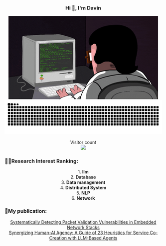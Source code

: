 <h3 align="center">Hi 👋, I'm Davin</h3>
<!-- 敲代码的图片 -->
<div align="center" ><img order-radius="100px" src="https://github.com/atongrun/atongrun/blob/main/images/dffb9ec7bdd20aa6127f0c82916b4bbe1deabe68743148a4a1af79aa8dadc485.gif"/></div>




<!-- 贪吃蛇代码贡献图 -->
<div align="center"><img src="https://raw.githubusercontent.com/L1cardo/L1cardo/main/assets/github-contribution-grid-snake.svg" /></div>


  <p align="center">
    Visitor count<br><img src="https://profile-counter.glitch.me/atongrun/count.svg" />
</p>

### 🧑‍🔬Research Interest Ranking:

<p align="center">
    1. <strong>llm</strong><br>
    2. <strong>Database</strong><br>
    3. <strong>Data management</strong><br>
    4. <strong>Distributed System</strong><br>
    5. <strong>NLP</strong><br>
    6. <strong>Network</strong>
</p>


### 📜My publication:


  
   <!-- <a href="https://www.linux.org/" target="_blank" rel="noreferrer">
        <img src="https://raw.githubusercontent.com/devicons/devicon/master/icons/linux/linux-original.svg" alt="linux" width="40" height="40" />
    </a>
    <a href="https://www.gnu.org/software/bash/" target="_blank" rel="noreferrer">
        <img src="https://raw.githubusercontent.com/devicons/devicon/master/icons/bash/bash-original.svg" alt="bash" width="40" height="40" />
    </a>
    <a href="https://www.mysql.com/" target="_blank" rel="noreferrer">
        <img src="https://raw.githubusercontent.com/devicons/devicon/master/icons/mysql/mysql-original.svg" alt="mysql" width="40" height="40" />
    </a>
    <a href="https://redis.io" target="_blank" rel="noreferrer">
        <img src="https://raw.githubusercontent.com/devicons/devicon/master/icons/redis/redis-original.svg" alt="redis" width="40" height="40" />
    </a>
    <a href="https://spring.io/" target="_blank" rel="noreferrer">
        <img src="https://raw.githubusercontent.com/devicons/devicon/master/icons/spring/spring-original.svg" alt="spring" width="40" height="40" />
    </a>
    <a href="https://tomcat.apache.org/" target="_blank" rel="noreferrer">
        <img src="https://raw.githubusercontent.com/devicons/devicon/master/icons/tomcat/tomcat-original.svg" alt="Tomcat" width="40" height="40" />
    </a>
    <a href="https://github.com/" target="_blank" rel="noreferrer">
        <img src="https://raw.githubusercontent.com/devicons/devicon/master/icons/github/github-original.svg" alt="Github" width="40" height="40" />
    </a>
    <a href="https://www.docker.com/" target="_blank" rel="noreferrer">
        <img src="https://raw.githubusercontent.com/devicons/devicon/master/icons/docker/docker-original.svg" alt="docker" width="40" height="40" />
    </a>
    <a href="https://www.nginx.com" target="_blank" rel="noreferrer">
        <img src="https://raw.githubusercontent.com/devicons/devicon/master/icons/nginx/nginx-original.svg" alt="nginx" width="40" height="40" />
    </a>
    <a href="https://www.gnu.org/software/bash/" target="_blank" rel="noreferrer">
        <img src="https://github.com/xzwDavid/xzwDavid/blob/main/Kafka.png" alt="bash" width="40" height="40" />
    </a>
    <a href="https://www.gnu.org/software/bash/" target="_blank" rel="noreferrer">
        <img src="https://github.com/xzwDavid/xzwDavid/blob/main/mse%20%E5%BE%AE%E6%9C%8D%E5%8A%A1%E5%BC%95%E6%93%8E.png" alt="bash" width="40" height="40" />
    </a>
    <a href="https://www.gnu.org/software/bash/" target="_blank" rel="noreferrer">
        <img src="https://github.com/xzwDavid/xzwDavid/blob/main/bxl-spring-boot.png" alt="bash" width="40" height="40" />
    </a> -->
<!--     <a href="https://www.gnu.org/software/bash/" target="_blank" rel="noreferrer">
        <img src="https://github.com/xzwDavid/xzwDavid/blob/main/Zookeeper.png" alt="bash" width="40" height="40" />
    </a> -->
  
  
  
<div align="center">
    <a href="https://arxiv.org/abs/2308.10965" target="_blank" rel="noreferrer">
        Systematically Detecting Packet Validation Vulnerabilities in Embedded Network Stacks
    </a>
    <br>
    <a href="https://arxiv.org/abs/2310.15065" target="_blank" rel="noreferrer">
        Synergizing Human-AI Agency: A Guide of 23 Heuristics for Service Co-Creation with LLM-Based Agents
    </a>
</div>


<!--<div align="center">
<!--     <a href="https://www.w3.org/html/" target="_blank" rel="noreferrer">
        <img src="https://raw.githubusercontent.com/devicons/devicon/master/icons/html5/html5-original-wordmark.svg" alt="html5" width="40" height="40" />
    <a href="https://www.w3.org/html/" target="_blank" rel="noreferrer">
        <img src="https://github.com/xzwDavid/xzwDavid/blob/main/Python.svg" alt="html5" width="40" height="40" />
    <a href="https://www.w3.org/html/" target="_blank" rel="noreferrer">
        <img src="https://github.com/xzwDavid/xzwDavid/blob/main/elasticsearch-Elasticsearch.svg" alt="html5" width="40" height="40" />
    <a href="https://www.w3.org/html/" target="_blank" rel="noreferrer">
       <img src="https://github.com/xzwDavid/xzwDavid/blob/main/SHELL.svg" alt="html5" width="40" height="40" />
    <a href="https://www.w3.org/html/" target="_blank" rel="noreferrer">
       <img src="https://github.com/xzwDavid/xzwDavid/blob/main/%E4%BA%BA%E5%B7%A5%E6%99%BA%E8%83%BD.svg" alt="html5" width="40" height="40" />
    <a href="https://www.w3.org/html/" target="_blank" rel="noreferrer">
       <img src="https://github.com/xzwDavid/xzwDavid/blob/main/ggateway.svg" alt="html5" width="40" height="40" /> 
</div> -->


